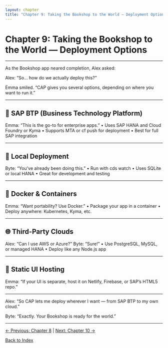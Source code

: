 ```yaml
---
layout: chapter
title: "Chapter 9: Taking the Bookshop to the World — Deployment Options"
---
```


# Chapter 9: Taking the Bookshop to the World — Deployment Options

---

As the Bookshop app neared completion, Alex asked:

Alex: “So… how do we actually deploy this?”

Emma smiled. “CAP gives you several options, depending on where you want to run it.”

---

## 🚀 SAP BTP (Business Technology Platform)  
Emma: “This is the go-to for enterprise apps.”
• Uses SAP HANA and Cloud Foundry or Kyma
• Supports MTA or cf push for deployment
• Best for full SAP integration

---

## 🧪 Local Deployment  
Byte: “You’ve already been doing this.”
• Run with cds watch
• Uses SQLite or local HANA
• Great for development and testing

---

## 🐳 Docker & Containers  
Emma: “Want portability? Use Docker.”
• Package your app in a container
• Deploy anywhere: Kubernetes, Kyma, etc.

---

## 🌐 Third-Party Clouds  
Alex: “Can I use AWS or Azure?”
Byte: “Sure!”
• Use PostgreSQL, MySQL, or managed HANA
• Deploy like any Node.js app

---

## 🧩 Static UI Hosting  
Emma: “If your UI is separate, host it on Netlify, Firebase, or SAP’s HTML5 repo.”

---

Alex: “So CAP lets me deploy wherever I want — from SAP BTP to my own cloud.”

Byte: “Exactly. Your Bookshop is ready for the world.”

---

[← Previous: Chapter 8](Chapter-8.md) | [Next: Chapter 10 →](Chapter-10.md)

[Back to Index](README.md)
